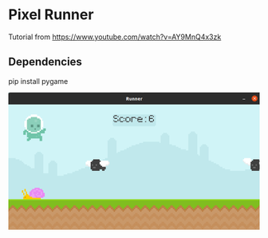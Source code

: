 # Pixel Runner  

Tutorial from https://www.youtube.com/watch?v=AY9MnQ4x3zk  

## Dependencies  
  
pip install pygame  
  
![Runner screenshot](Runner.png)